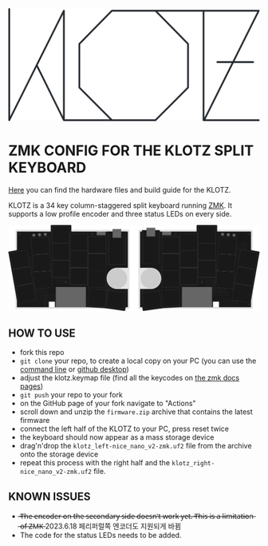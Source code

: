 <picture>
  <source media="(prefers-color-scheme: dark)" srcset="/docs/images/KLOTZ_font_dark.svg">
  <source media="(prefers-color-scheme: light)" srcset="/docs/images/KLOTZ_font_bright.svg">
  <img alt="KLOTZ logo font" src="/docs/images/KLOTZ_font_bright.svg">
</picture>

# ZMK CONFIG FOR THE KLOTZ SPLIT KEYBOARD

[Here](https://github.com/GEIGEIGEIST/klotz) you can find the hardware files and build guide for the KLOTZ.

KLOTZ is a 34 key column-staggered split keyboard running [ZMK](https://zmk.dev/). It supports a low profile encoder and three status LEDs on every side.

![KLOTZ layout](/docs/images/KLOTZ_layout.svg)


## HOW TO USE

- fork this repo
- `git clone` your repo, to create a local copy on your PC (you can use the [command line](https://www.atlassian.com/git/tutorials) or [github desktop](https://desktop.github.com/))
- adjust the klotz.keymap file (find all the keycodes on [the zmk docs pages](https://zmk.dev/docs/codes/))
- `git push` your repo to your fork
- on the GitHub page of your fork navigate to "Actions"
- scroll down and unzip the `firmware.zip` archive that contains the latest firmware
- connect the left half of the KLOTZ to your PC, press reset twice
- the keyboard should now appear as a mass storage device
- drag'n'drop the `klotz_left-nice_nano_v2-zmk.uf2` file from the archive onto the storage device
- repeat this process with the right half and the `klotz_right-nice_nano_v2-zmk.uf2` file.


## KNOWN ISSUES

- ̶T̶h̶e̶ ̶e̶n̶c̶o̶d̶e̶r̶ ̶o̶n̶ ̶t̶h̶e̶ ̶s̶e̶c̶o̶n̶d̶a̶r̶y̶ ̶s̶i̶d̶e̶ ̶d̶o̶e̶s̶n̶'̶t̶ ̶w̶o̶r̶k̶ ̶y̶e̶t̶.̶ ̶T̶h̶i̶s̶ ̶i̶s̶ ̶a̶ ̶l̶i̶m̶i̶t̶a̶t̶i̶o̶n̶ ̶o̶f̶ ̶Z̶M̶K̶ 
  2023.6.18 페리퍼럴쪽 엔코더도 지원되게 바뀜
- The code for the status LEDs needs to be added.




